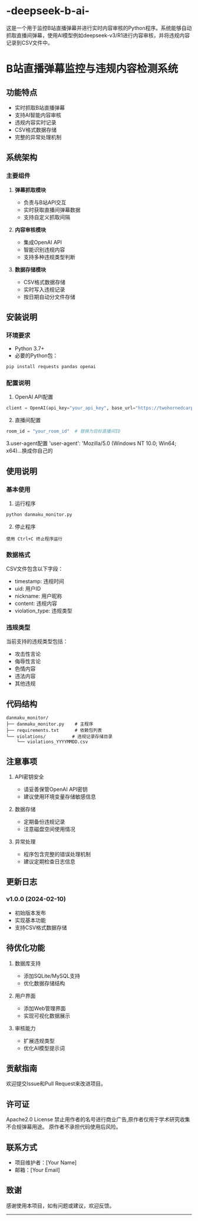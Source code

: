 # -deepseek-b-ai-
这是一个用于监控B站直播弹幕并进行实时内容审核的Python程序。系统能够自动抓取直播间弹幕，使用AI模型例如deepseek-v3/R1进行内容审核，并将违规内容记录到CSV文件中。
# B站直播弹幕监控与违规内容检测系统


## 功能特点
- 实时抓取B站直播弹幕
- 支持AI智能内容审核
- 违规内容实时记录
- CSV格式数据存储
- 完整的异常处理机制

## 系统架构
### 主要组件
1. **弹幕抓取模块**
   - 负责与B站API交互
   - 实时获取直播间弹幕数据
   - 支持自定义抓取间隔

2. **内容审核模块**
   - 集成OpenAI API
   - 智能识别违规内容
   - 支持多种违规类型判断

3. **数据存储模块**
   - CSV格式数据存储
   - 实时写入违规记录
   - 按日期自动分文件存储

## 安装说明
### 环境要求
- Python 3.7+
- 必要的Python包：
```bash
pip install requests pandas openai
```

### 配置说明
1. OpenAI API配置
```python
client = OpenAI(api_key="your_api_key", base_url="https://twohornedcarp.com/v1")这里替换成官方的openai key或者Deepseek官方api key以及url
```

2. 直播间配置
```python
room_id = "your_room_id"  # 替换为目标直播间ID
```
3.user-agent配置
'user-agent': 'Mozilla/5.0 (Windows NT 10.0; Win64; x64)...换成你自己的


## 使用说明
### 基本使用
1. 运行程序
```bash
python danmaku_monitor.py
```

2. 停止程序
```
使用 Ctrl+C 终止程序运行
```

### 数据格式
CSV文件包含以下字段：
- timestamp: 违规时间
- uid: 用户ID
- nickname: 用户昵称
- content: 违规内容
- violation_type: 违规类型

### 违规类型
当前支持的违规类型包括：
- 攻击性言论
- 侮辱性言论
- 色情内容
- 违法内容
- 其他违规

## 代码结构
```
danmaku_monitor/
├── danmaku_monitor.py    # 主程序
├── requirements.txt      # 依赖包列表
└── violations/          # 违规记录存储目录
    └── violations_YYYYMMDD.csv
```


## 注意事项
1. API密钥安全
   - 请妥善保管OpenAI API密钥
   - 建议使用环境变量存储敏感信息

2. 数据存储
   - 定期备份违规记录
   - 注意磁盘空间使用情况

3. 异常处理
   - 程序包含完整的错误处理机制
   - 建议定期检查日志信息

## 更新日志
### v1.0.0 (2024-02-10)
- 初始版本发布
- 实现基本功能
- 支持CSV格式数据存储

## 待优化功能
1. 数据库支持
   - 添加SQLite/MySQL支持
   - 优化数据存储结构

2. 用户界面
   - 添加Web管理界面
   - 实现可视化数据展示

3. 审核能力
   - 扩展违规类型
   - 优化AI模型提示词

## 贡献指南
欢迎提交Issue和Pull Request来改进项目。

## 许可证
Apache2.0 License
禁止用作者的名号进行商业广告,原作者仅用于学术研究收集不合规弹幕用途。
原作者不承担代码使用后风险。

## 联系方式
- 项目维护者：[Your Name]
- 邮箱：[Your Email]

## 致谢
感谢使用本项目，如有问题或建议，欢迎反馈。

---

